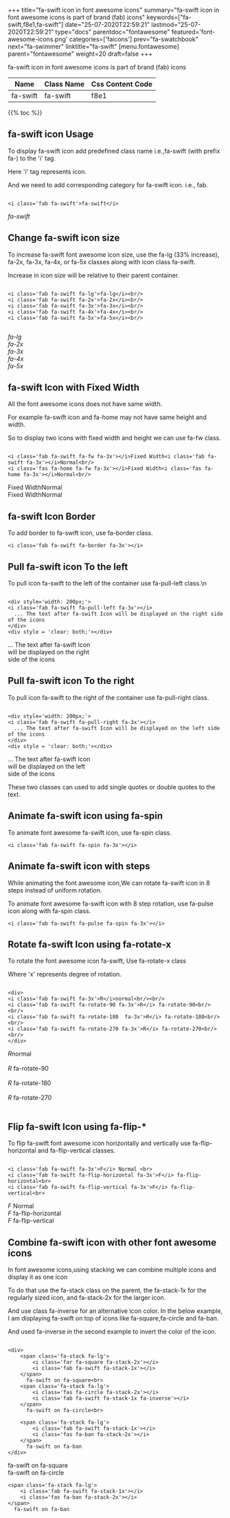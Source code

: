 +++
title="fa-swift icon in font awesome icons"
summary="fa-swift icon in font awesome icons is part of brand (fab) icons"
keywords=["fa-swift,f8e1,fa-swift"]
date="25-07-2020T22:59:21"
lastmod="25-07-2020T22:59:21"
type="docs"
parentdoc="fontawesome"
featured='font-awesome-icons.png'
categories=['faicons']
prev="fa-swatchbook"
next="fa-swimmer"
linktitle="fa-swift"
[menu.fontawesome]
parent="fontawesome"
weight=20
draft=false
+++


fa-swift icon in font awesome icons is part of brand (fab) icons

<div class='table-responsive'><table class='table'><thead><tr><th>Name</th><th>Class Name</th><th>Css Content Code</th></tr></thead><tbody><tr><td>fa-swift</td><td>fa-swift</td><td>f8e1</td></tr></tbody></table></div>


{{% toc %}}


## fa-swift icon Usage

To display fa-swift icon add predefined class name i.e.,fa-swift (with prefix fa-) to the 'i' tag.

Here 'i' tag represents icon.

And we need to add corresponding category for fa-swift icon. i.e., fab.


```

<i class='fab fa-swift'>fa-swift</i>
```

<i class='fab fa-swift'>fa-swift</i>




## Change fa-swift icon size
To increase fa-swift font awesome icon size, use the fa-lg (33% increase), fa-2x, fa-3x, fa-4x, or fa-5x classes along with icon class fa-swift.

Increase in icon size will be relative to their parent container. 

```

<i class='fab fa-swift fa-lg'>fa-lg</i><br/>
<i class='fab fa-swift fa-2x'>fa-2x</i><br/>
<i class='fab fa-swift fa-3x'>fa-3x</i><br/>
<i class='fab fa-swift fa-4x'>fa-4x</i><br/>
<i class='fab fa-swift fa-5x'>fa-5x</i><br/>
            
```

<i class='fab fa-swift fa-lg'>fa-lg</i><br/>
<i class='fab fa-swift fa-2x'>fa-2x</i><br/>
<i class='fab fa-swift fa-3x'>fa-3x</i><br/>
<i class='fab fa-swift fa-4x'>fa-4x</i><br/>
<i class='fab fa-swift fa-5x'>fa-5x</i><br/>
            



## fa-swift Icon with Fixed Width 

All the font awesome icons does not have same width.

For example fa-swift icon and fa-home may not have same height and width.

So to display two icons with fixed width and height we can use fa-fw class.


```

<i class='fab fa-swift fa-fw fa-3x'></i>Fixed Width<i class='fab fa-swift fa-3x'></i>Normal<br/>
<i class='fas fa-home fa-fw fa-3x'></i>Fixed Width<i class='fas fa-home fa-3x'></i>Normal<br/>
```

<i class='fab fa-swift fa-fw fa-3x'></i>Fixed Width<i class='fab fa-swift fa-3x'></i>Normal<br/>
<i class='fas fa-home fa-fw fa-3x'></i>Fixed Width<i class='fas fa-home fa-3x'></i>Normal<br/>



## fa-swift Icon Border 

To add border to fa-swift icon, use fa-border class.


```
<i class='fab fa-swift fa-border fa-3x'></i>

```
<i class='fab fa-swift fa-border fa-3x'></i>





## Pull fa-swift icon To the left

To pull icon fa-swift to the left of the container use fa-pull-left class.\n

```

<div style='width: 200px;'>
<i class='fab fa-swift fa-pull-left fa-3x'></i>
  ... The text after fa-swift Icon will be displayed on the right side of the icons
</div>
<div style = 'clear: both;'></div>
```

<div style='width: 200px;'>
<i class='fab fa-swift fa-pull-left fa-3x'></i>
  ... The text after fa-swift Icon will be displayed on the right side of the icons
</div>
<div style = 'clear: both;'></div>




## Pull fa-swift icon To the right
To pull icon fa-swift to the right of the container use fa-pull-right class.

```

<div style='width: 200px;'>
<i class='fab fa-swift fa-pull-right fa-3x'></i>
  ... The text after fa-swift Icon will be displayed on the left side of the icons
</div>
<div style = 'clear: both;'></div>
```

<div style='width: 200px;'>
<i class='fab fa-swift fa-pull-right fa-3x'></i>
  ... The text after fa-swift Icon will be displayed on the left side of the icons
</div>
<div style = 'clear: both;'></div>

These two classes can used to add single quotes or double quotes to the text.


## Animate fa-swift icon using fa-spin
To animate font awesome fa-swift icon, use fa-spin class.

```
<i class='fab fa-swift fa-spin fa-3x'></i>
```
<i class='fab fa-swift fa-spin fa-3x'></i>




## Animate fa-swift icon with steps
While animating the font awesome icon,We can rotate fa-swift icon in 8 steps instead of uniform rotation.

To animate font awesome fa-swift icon with 8 step rotation, use fa-pulse icon along with fa-spin class.


```
<i class='fab fa-swift fa-pulse fa-spin fa-3x'></i>

```
<i class='fab fa-swift fa-pulse fa-spin fa-3x'></i>





## Rotate fa-swift Icon using fa-rotate-x
To rotate the font awesome icon fa-swift, Use fa-rotate-x class

Where 'x' represents degree of rotation.


```

<div>
<i class='fab fa-swift fa-3x'>R</i>normal<br/><br/>
<i class='fab fa-swift fa-rotate-90 fa-3x'>R</i> fa-rotate-90<br/><br/> 
<i class='fab fa-swift fa-rotate-180  fa-3x'>R</i> fa-rotate-180<br/><br/> 
<i class='fab fa-swift fa-rotate-270 fa-3x'>R</i> fa-rotate-270<br/><br/>
</div>
```

<div>
<i class='fab fa-swift fa-3x'>R</i>normal<br/><br/>
<i class='fab fa-swift fa-rotate-90 fa-3x'>R</i> fa-rotate-90<br/><br/> 
<i class='fab fa-swift fa-rotate-180  fa-3x'>R</i> fa-rotate-180<br/><br/> 
<i class='fab fa-swift fa-rotate-270 fa-3x'>R</i> fa-rotate-270<br/><br/>
</div>




## Flip fa-swift Icon using fa-flip-*
To flip fa-swift font awesome icon horizontally and vertically use fa-flip-horizontal and fa-flip-vertical classes. 

```

<i class='fab fa-swift fa-3x'>F</i> Normal <br>
<i class='fab fa-swift fa-flip-horizontal fa-3x'>F</i> fa-flip-horizontal<br>
<i class='fab fa-swift fa-flip-vertical fa-3x'>F</i> fa-flip-vertical<br>
```

<i class='fab fa-swift fa-3x'>F</i> Normal <br>
<i class='fab fa-swift fa-flip-horizontal fa-3x'>F</i> fa-flip-horizontal<br>
<i class='fab fa-swift fa-flip-vertical fa-3x'>F</i> fa-flip-vertical<br>




## Combine fa-swift icon with other font awesome icons
In font awesome icons,using stacking we can combine multiple icons and display it as one icon 

To do that use the fa-stack class on the parent, the fa-stack-1x for the regularly sized icon, and fa-stack-2x for the larger icon.

And use class fa-inverse for an alternative icon color. 
In the below example, I am displaying fa-swift on top of icons like fa-square,fa-circle and fa-ban.

And used fa-inverse in the second example to invert the color of the icon.

```

<div>
    <span class='fa-stack fa-lg'>
        <i class='far fa-square fa-stack-2x'></i>
        <i class='fab fa-swift fa-stack-1x'></i>
    </span>
      fa-swift on fa-square<br>
    <span class='fa-stack fa-lg'>
        <i class='fas fa-circle fa-stack-2x'></i>
        <i class='fab fa-swift fa-stack-1x fa-inverse'></i>
    </span>
      fa-swift on fa-circle<br>

    <span class='fa-stack fa-lg'>
        <i class='fab fa-swift fa-stack-1x'></i>
        <i class='fas fa-ban fa-stack-2x'></i>
    </span>
      fa-swift on fa-ban
</div>
```

<div>
    <span class='fa-stack fa-lg'>
        <i class='far fa-square fa-stack-2x'></i>
        <i class='fab fa-swift fa-stack-1x'></i>
    </span>
      fa-swift on fa-square<br>
    <span class='fa-stack fa-lg'>
        <i class='fas fa-circle fa-stack-2x'></i>
        <i class='fab fa-swift fa-stack-1x fa-inverse'></i>
    </span>
      fa-swift on fa-circle<br>

    <span class='fa-stack fa-lg'>
        <i class='fab fa-swift fa-stack-1x'></i>
        <i class='fas fa-ban fa-stack-2x'></i>
    </span>
      fa-swift on fa-ban
</div>






